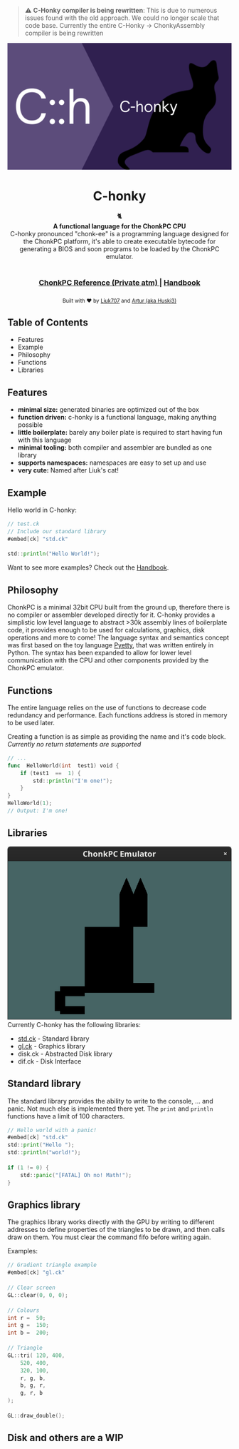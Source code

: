> :warning: **C-Honky compiler is being rewritten**: This is due to numerous issues found with the old approach. We could no longer scale that code base. Currently the entire C-Honky -> ChonkyAssembly compiler is being rewritten  

![img](https://github.com/HUSKI3/C-honky/blob/main/img/Ch.png)
<h1 align="center">C-honky</h1>

<div align="center">
  🐈
</div>
<div align="center">
  <strong>A functional language for the ChonkPC CPU</strong>
</div>
<div align="center">
  C-honky pronounced "chonk-ee" is a programming language designed for the ChonkPC platform, it's able to create executable bytecode for generating a BIOS and soon programs to be loaded by the ChonkPC emulator.
</div>

<br />
<div align="center">
  <h3>
    <a href="">
      ChonkPC Reference (Private atm)
    </a>
    <span> | </span>
    <a href="https://github.com/HUSKI3/C-honky/wiki/Getting-started">
      Handbook
    </a>
  </h3>
</div>

<div align="center">
  <sub>Built with ❤︎ by
  <a href="https://github.com/liuk7071">Liuk707</a> and
  <a href="https://github.com/HUSKI3"> Artur (aka Huski3)</a>
</div>

## Table of Contents
- Features
- Example
- Philosophy
- Functions
- Libraries 

## Features
- __minimal size:__ generated binaries are optimized out of the box
- __function driven:__ c-honky is a functional language, making anything possible
- __little boilerplate:__ barely any boiler plate is required to start having fun with this language
- __minimal tooling:__ both compiler and assembler are bundled as one library
- __supports namespaces:__ namespaces are easy to set up and use
- __very cute:__ Named after Liuk's cat!

## Example
Hello world in C-honky:
```go
// test.ck
// Include our standard library
#embed[ck] "std.ck"

std::println("Hello World!");
```
Want to see more examples? Check out the [Handbook](https://github.com/HUSKI3/C-honky/wiki/Getting-started).

## Philosophy
ChonkPC is a minimal 32bit CPU built from the ground up, therefore there is no compiler or assembler developed directly for it. C-honky provides a simplistic low level language to abstract >30k assembly lines of boilerplate code, it provides enough to be used for calculations, graphics, disk operations and more to come! 
The language syntax and semantics concept was first based on the toy language [Pyetty](https://github.com/HUSKI3/Pyetty), that was written entirely in Python. The syntax has been expanded to allow for lower level communication with the CPU and other components provided by the ChonkPC emulator.

## Functions
The entire language relies on the use of functions to decrease code redundancy and performance. Each functions address is stored in memory to be used later. 

Creating a function is as simple as providing the name and it's code block. *Currently no return statements are supported*
```go
// ...
func  HelloWorld(int  test1) void {
	if (test1  ==  1) {
		std::println("I'm one!");
	}
}
HelloWorld(1);
// Output: I'm one!
```

## Libraries
![img](https://github.com/HUSKI3/C-honky/blob/main/img/boot.png)
Currently C-honky has the following libraries:
- [std.ck](https://github.com/HUSKI3/C-honky/blob/main/libs/std.ck) - Standard library
- [gl.ck](https://github.com/HUSKI3/C-honky/blob/main/libs/gl.ck)  - Graphics library
- disk.ck - Abstracted Disk library
- dif.ck - Disk Interface

## Standard library
The standard library provides the ability to write to the console, ... and panic. Not much else is implemented there yet. The `print` and `println` functions have a limit of 100 characters.
```go
// Hello world with a panic!
#embed[ck] "std.ck"
std::print("Hello ");
std::println("world!");

if (1 != 0) {
	std::panic("[FATAL] Oh no! Math!");
}
```

## Graphics library
The graphics library works directly with the GPU by writing to different addresses to define properties of the triangles to be drawn, and then calls draw on them. You must clear the command fifo before writing again. 

Examples:
```go
// Gradient triangle example
#embed[ck] "gl.ck"

// Clear screen
GL::clear(0, 0, 0);

// Colours
int r =  50;
int g =  150;
int b =  200;

// Triangle
GL::tri( 120, 400,
	520, 400,
	320, 100,
	r, g, b,
	b, g, r,
	g, r, b
);

GL::draw_double();
```

## Disk and others are a WIP

